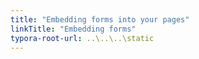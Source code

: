 ```yaml
---
title: "Embedding forms into your pages"
linkTitle: "Embedding forms"
typora-root-url: ..\..\..\static
---
```



